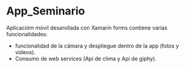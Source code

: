 # App_Seminario
Aplicacióm móvil desarollada con Xamarin forms
contiene varias funcionalidades:
- funcionalidad de la cámara y despliegue dentro de la app (fotos y videos).
- Consumo de web services (Api de clima y Api de giphy).
